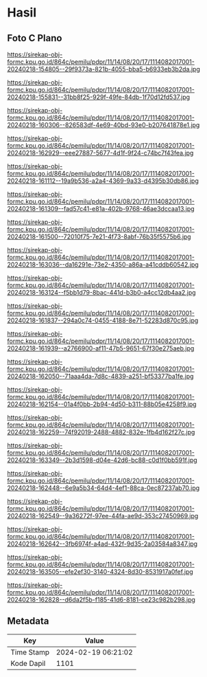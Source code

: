 # Hasil

## Foto C Plano

https://sirekap-obj-formc.kpu.go.id/864c/pemilu/pdpr/11/14/08/20/17/1114082017001-20240218-154805--29f9373a-821b-4055-bba5-b6933eb3b2da.jpg

https://sirekap-obj-formc.kpu.go.id/864c/pemilu/pdpr/11/14/08/20/17/1114082017001-20240218-155831--31bb8f25-929f-49fe-84db-1f70d12fd537.jpg

https://sirekap-obj-formc.kpu.go.id/864c/pemilu/pdpr/11/14/08/20/17/1114082017001-20240218-160306--826583df-4e69-40bd-93e0-b207641878e1.jpg

https://sirekap-obj-formc.kpu.go.id/864c/pemilu/pdpr/11/14/08/20/17/1114082017001-20240218-162929--eee27887-5677-4d1f-9f24-c74bc7f43fea.jpg

https://sirekap-obj-formc.kpu.go.id/864c/pemilu/pdpr/11/14/08/20/17/1114082017001-20240218-161112--19a9b536-a2a4-4369-9a33-d4395b30db86.jpg

https://sirekap-obj-formc.kpu.go.id/864c/pemilu/pdpr/11/14/08/20/17/1114082017001-20240218-161309--fad57c41-e81a-402b-9768-46ae3dccaa13.jpg

https://sirekap-obj-formc.kpu.go.id/864c/pemilu/pdpr/11/14/08/20/17/1114082017001-20240218-161500--72010f75-7e21-4f73-8abf-76b35f5575b6.jpg

https://sirekap-obj-formc.kpu.go.id/864c/pemilu/pdpr/11/14/08/20/17/1114082017001-20240218-163036--da16291e-73e2-4350-a86a-a41cddb60542.jpg

https://sirekap-obj-formc.kpu.go.id/864c/pemilu/pdpr/11/14/08/20/17/1114082017001-20240218-163124--f5bb1d79-8bac-441d-b3b0-a4cc12db4aa2.jpg

https://sirekap-obj-formc.kpu.go.id/864c/pemilu/pdpr/11/14/08/20/17/1114082017001-20240218-161837--294a0c74-0455-4188-8e71-52283d870c95.jpg

https://sirekap-obj-formc.kpu.go.id/864c/pemilu/pdpr/11/14/08/20/17/1114082017001-20240218-161939--a2766900-af11-47b5-9651-67f30e275aeb.jpg

https://sirekap-obj-formc.kpu.go.id/864c/pemilu/pdpr/11/14/08/20/17/1114082017001-20240218-162050--71aaa4da-7d8c-4839-a251-bf53377ba1fe.jpg

https://sirekap-obj-formc.kpu.go.id/864c/pemilu/pdpr/11/14/08/20/17/1114082017001-20240218-162154--01a4f0bb-2b94-4d50-b311-88b05e4258f9.jpg

https://sirekap-obj-formc.kpu.go.id/864c/pemilu/pdpr/11/14/08/20/17/1114082017001-20240218-162259--74f92019-2488-4882-832e-1fb4d162f27c.jpg

https://sirekap-obj-formc.kpu.go.id/864c/pemilu/pdpr/11/14/08/20/17/1114082017001-20240218-163349--2b3d1598-d04e-42d6-bc88-c0d1f0bb591f.jpg

https://sirekap-obj-formc.kpu.go.id/864c/pemilu/pdpr/11/14/08/20/17/1114082017001-20240218-162448--6e9a5b34-64d4-4ef1-88ca-0ec87237ab70.jpg

https://sirekap-obj-formc.kpu.go.id/864c/pemilu/pdpr/11/14/08/20/17/1114082017001-20240218-162549--9a36272f-97ee-44fa-ae9d-353c27450969.jpg

https://sirekap-obj-formc.kpu.go.id/864c/pemilu/pdpr/11/14/08/20/17/1114082017001-20240218-162642--3fb6974f-a4ad-432f-9d35-2a03584a8347.jpg

https://sirekap-obj-formc.kpu.go.id/864c/pemilu/pdpr/11/14/08/20/17/1114082017001-20240218-163505--efe2ef30-3140-4324-8d30-8531917a0fef.jpg

https://sirekap-obj-formc.kpu.go.id/864c/pemilu/pdpr/11/14/08/20/17/1114082017001-20240218-162828--d6da2f5b-f185-41d6-8181-ce23c982b298.jpg


## Metadata

| Key        | Value               |
| ---------- | ------------------- |
| Time Stamp | 2024-02-19 06:21:02 |
| Kode Dapil | 1101                |



